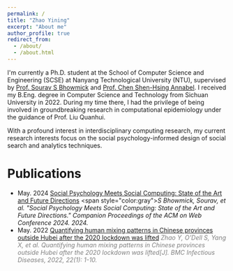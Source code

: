 ```yaml
---
permalink: /
title: "Zhao Yining"
excerpt: "About me"
author_profile: true
redirect_from: 
  - /about/
  - /about.html
---
```



I'm currently a Ph.D. student at the School of Computer Science and Engineering (SCSE) at Nanyang Technological University (NTU), supervised by [Prof. Sourav S Bhowmick](https://personal.ntu.edu.sg/assourav/) and [Prof. Chen Shen-Hsing Annabel](https://dr.ntu.edu.sg/cris/rp/rp01013). I received my B.Eng. degree in Computer Science and Technology from Sichuan University in 2022. During my time there, I had the privilege of being involved in groundbreaking research in computational epidemiology under the guidance of Prof. Liu Quanhui. 

With a profound interest in interdisciplinary computing research, my current research interests focus on the social psychology-informed design of social search and analytics techniques.


# Publications
* May. 2024 [Social Psychology Meets Social Computing: State of the Art and Future Directions]([https://bmcinfectdis.biomedcentral.com/articles/10.1186/s12879-022-07455-7](https://dl.acm.org/doi/abs/10.1145/3589335.3641242)) <span style="color:gray">*S Bhowmick, Sourav, et al. "Social Psychology Meets Social Computing: State of the Art and Future Directions." Companion Proceedings of the ACM on Web Conference 2024. 2024.*</span>
* May. 2022 [Quantifying human mixing patterns in Chinese provinces outside Hubei after the 2020 lockdown was lifted](https://bmcinfectdis.biomedcentral.com/articles/10.1186/s12879-022-07455-7) <span style="color:gray">*Zhao Y, O’Dell S, Yang X, et al. Quantifying human mixing patterns in Chinese provinces outside Hubei after the 2020 lockdown was lifted[J]. BMC Infectious Diseases, 2022, 22(1): 1-10.*</span>
